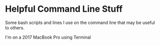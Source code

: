 # Helpful Command Line Stuff
Some bash scripts and lines I use on the command line that may be useful to others.

I'm on a 2017 MacBook Pro using Terminal

